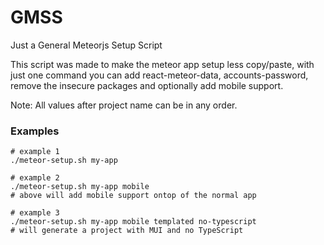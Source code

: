 # GMSS
Just a General Meteorjs Setup Script

This script was made to make the meteor app setup less copy/paste, with just one command you can add react-meteor-data, accounts-password, remove the insecure packages and optionally add mobile support.

Note: All values after project name can be in any order.

### Examples
```shell
# example 1
./meteor-setup.sh my-app

# example 2
./meteor-setup.sh my-app mobile
# above will add mobile support ontop of the normal app

# example 3
./meteor-setup.sh my-app mobile templated no-typescript
# will generate a project with MUI and no TypeScript
```
